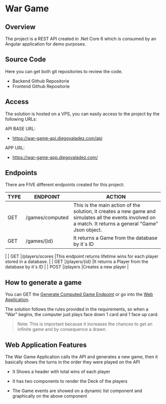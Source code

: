 # War Game

## Overview
The project is a REST API created in .Net Core 6 which is consumed by an Angular application for demo purposes.

## Source Code
Here you can get both git repositories to review the code.

 - Backend Github Repositorie
 - Frontend Github  Repositorie

## Access
The solution is hosted on a VPS, you can easily access to the project by the following URLs:

API BASE URL:
- https://war-game-api.diegovaladez.com/api

APP URL:
- https://war-game-app.diegovaladez.com/

## Endpoints
There are FIVE different endpoints created for this project:

| TYPE  | ENDPOINT   | ACTION |
|---|---|---|
| GET |/games/computed   |This is the main action of the solution, it creates a new game and simulates all the events involved on a match. It returns a general "Game" Json object.   |
| GET |/games/{id}   |It returns a Game from the database by it´s ID
   |
| GET |/players/scores   |This endpoint returns lifetime wins for each player stored in a database.
   |
| GET |/players/{id}   |It returns a Player from the database by it´s ID
   |
| POST |/players  |Creates a new player 
   |  


## How to generate a game

You can GET the [Generate Computed Game Endpoint] or go into the [Web Application].

The solution follows the rules provided in the requirements, so when a "War" begins, the 
computer just plays face down 1 card and 1 face up card.

> Note: This is important because it increases the chances to get an infinite game and by
consequence a drawn.


## Web Application Features

The War Game Application calls the API and generates a new game, then it basically
shows the turns in the order they were played on the API

- It Shows a header with total wins of each player
- It has two components to render the Deck of the players
- The Game events are showed on a dynamic list component and graphically 
on the above component


   [.net core 6]: <https://dotnet.microsoft.com/en-us/download/dotnet/6.0>
   [angular]: <https://angular.io/>
   [Backend Github Repositorie]: <https://github.com/DiegoValadz/war-game-api.git>
   [Frontend Github Repositorie]: <https://github.com/DiegoValadz/war-game-app.git>
   [Generate Computed Game Endpoint]: <http://war-game-api.diegovaladez.com/api/games/computed>
   [web application]: <http://war-game-app.diegovaladez.com>
